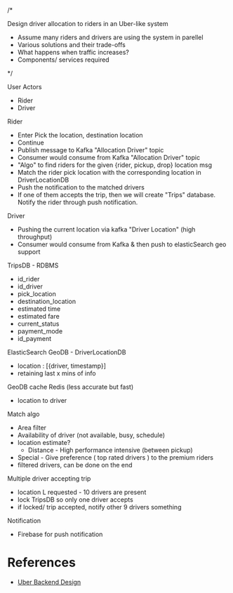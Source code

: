 
/*

Design driver allocation to riders in an Uber-like system

- Assume many riders and drivers are using the system in parellel
- Various solutions and their trade-offs
- What happens when traffic increases?
- Components/ services required

*/

User Actors
- Rider
- Driver

Rider
- Enter Pick the location, destination location
- Continue
- Publish message to Kafka "Allocation Driver" topic
- Consumer would consume from Kafka "Allocation Driver" topic
- "Algo" to find riders for the given {rider, pickup, drop} location msg
- Match the rider pick location with the corresponding location in DriverLocationDB
- Push the notification to the matched drivers
- If one of them accepts the trip, then we will create "Trips" database.
  Notify the rider through push notification.

Driver
- Pushing the current location via kafka "Driver Location" (high throughput)
- Consumer would consume from Kafka & then push to elasticSearch geo support

TripsDB - RDBMS
- id_rider
- id_driver
- pick_location
- destination_location
- estimated time
- estimated fare
- current_status
- payment_mode
- id_payment

ElasticSearch GeoDB - DriverLocationDB
- location : [{driver, timestamp}]
- retaining last x mins of info

GeoDB cache Redis (less accurate but fast)
- location to driver

Match algo
- Area filter
- Availability of driver (not available, busy, schedule)
- location estimate?
    - Distance - High performance intensive (between pickup)
- Special - Give preference ( top rated drivers ) to the premium riders
- filtered drivers, can be done on the end

Multiple driver accepting trip
- location L requested - 10 drivers are present
- lock TripsDB so only one driver accepts
- if locked/ trip accepted, notify other 9 drivers something

Notification
- Firebase for push notification

# References
- [Uber Backend Design](https://www.educative.io/blog/uber-backend-system-design)